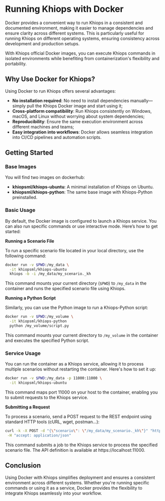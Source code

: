 # Running Khiops with Docker

Docker provides a convenient way to run Khiops in a consistent and documented environment, making it easier to manage dependencies and ensure clarity across different systems. This is particularly useful for running Khiops on different operating systems, ensuring consistency across development and production setups.

With Khiops official Docker images, you can execute Khiops commands in isolated environments while benefiting from containerization's flexibility and portability. 

## Why Use Docker for Khiops?

Using Docker to run Khiops offers several advantages:

- **No installation required**: No need to install dependencies manually—simply pull the Khiops Docker image and start using it;
- **Cross-platform compatibility**: Run Khiops consistently on Windows, macOS, and Linux without worrying about system dependencies;
- **Reproducibility**: Ensure the same execution environment across different machines and teams;
- **Easy integration into workflows**: Docker allows seamless integration into CI/CD pipelines and automation scripts.

## Getting Started

### Base Images

You will find two images on dockerhub:

- **khiopsml/khiops-ubuntu**: A minimal installation of Khiops on Ubuntu.
- **khiopsml/khiops-python**: The same base image with Khiops-Python preinstalled.
 
### Basic Usage

By default, the Docker image is configured to launch a Khiops service. You can also run specific commands or use interactive mode. Here’s how to get started:

**Running a Scenario File**

To run a specific scenario file located in your local directory, use the following command:

```bash
docker run -v $PWD:/my_data \
  -it khiopsml/khiops-ubuntu
  khiops -b -i /my_data/my_scenario._kh
```

This command mounts your current directory (`$PWD`) to `/my_data` in the container and runs the specified scenario file using Khiops.


**Running a Python Script**

Similarly, you can use the Python image to run a Khiops-Python script:

```bash
docker run -v $PWD:/my_volume \
  -it khiopsml/khiops-python
  python /my_volume/script.py
```

This command mounts your current directory to `/my_volume` in the container and executes the specified Python script.

### Service Usage

You can run the container as a Khiops service, allowing it to process multiple scenarios without restarting the container. Here's how to set it up:

```bash
docker run -v $PWD:/my_data -p 11000:11000 \
  -it khiopsml/khiops-ubuntu
```

This command maps port 11000 on your host to the container, enabling you to submit requests to the Khiops service.

**Submitting a Request**

To process a scenario, send a POST request to the REST endpoint using standard HTTP tools (cURL, wget, postman...):

```bash
curl -k -X POST -d "{\"scenario\": \"/my_data/my_scenario._kh\"}" "https://localhost:11000/v1/batch" \
 -H "accept: application/json"
```

This command submits a job to the Khiops service to process the specified scenario file. The API definition is available at https://localhost:11000.

## Conclusion
Using Docker with Khiops simplifies deployment and ensures a consistent environment across different systems. Whether you're running specific commands or using it as a service, Docker provides the flexibility to integrate Khiops seamlessly into your workflow. 